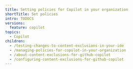 ```yaml
---
title: Setting policies for Copilot in your organization
shortTitle: Set policies
intro: TODOCS
versions:
  feature: copilot
topics:
  - Copilot
children:
  - /testing-changes-to-content-exclusions-in-your-ide
  - /managing-policies-for-copilot-in-your-organization
  - /about-content-exclusions-for-github-copilot
  - /configuring-content-exclusions-for-github-copilot
---
```


